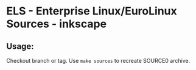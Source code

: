 # ELS - Enterprise Linux/EuroLinux Sources - inkscape
 
## Usage:
  Checkout branch or tag. Use `make sources` to recreate  SOURCE0 archive.
